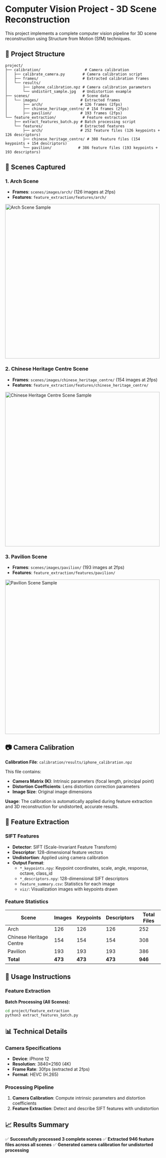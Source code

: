 # Computer Vision Project - 3D Scene Reconstruction

This project implements a complete computer vision pipeline for 3D scene reconstruction using Structure from Motion (SfM) techniques.

## 📁 Project Structure

```
project/
├── calibration/                    # Camera calibration
│   ├── calibrate_camera.py        # Camera calibration script
│   ├── frames/                    # Extracted calibration frames
│   └── results/
│       ├── iphone_calibration.npz # Camera calibration parameters
│       └── undistort_sample.jpg   # Undistortion example
├── scenes/                        # Scene data
│   └── images/                   # Extracted frames
│       ├── arch/                 # 126 frames (2fps)
│       ├── chinese_heritage_centre/ # 154 frames (2fps)
│       ├── pavilion/             # 193 frames (2fps)
└── feature_extraction/            # Feature extraction
    ├── extract_features_batch.py # Batch processing script
    └── features/                 # Extracted features
        ├── arch/                 # 252 feature files (126 keypoints + 126 descriptors)
        ├── chinese_heritage_centre/ # 308 feature files (154 keypoints + 154 descriptors)
        └── pavilion/            # 386 feature files (193 keypoints + 193 descriptors)
```

## 🎯 Scenes Captured

### 1. Arch Scene
- **Frames**: `scenes/images/arch/` (126 images at 2fps)
- **Features**: `feature_extraction/features/arch/`

<img src="scenes/images/arch/frame_050.jpg" alt="Arch Scene Sample" width="500">

### 2. Chinese Heritage Centre Scene
- **Frames**: `scenes/images/chinese_heritage_centre/` (154 images at 2fps)
- **Features**: `feature_extraction/features/chinese_heritage_centre/`

<img src="scenes/images/chinese_heritage_centre/frame_050.jpg" alt="Chinese Heritage Centre Scene Sample" width="500">

### 3. Pavilion Scene
- **Frames**: `scenes/images/pavilion/` (193 images at 2fps)
- **Features**: `feature_extraction/features/pavilion/`

<img src="scenes/images/pavilion/frame_050.jpg" alt="Pavilion Scene Sample" width="500">

## 📷 Camera Calibration

**Calibration File**: `calibration/results/iphone_calibration.npz`

This file contains:
- **Camera Matrix (K)**: Intrinsic parameters (focal length, principal point)
- **Distortion Coefficients**: Lens distortion correction parameters
- **Image Size**: Original image dimensions

**Usage**: The calibration is automatically applied during feature extraction and 3D reconstruction for undistorted, accurate results.

## 🔧 Feature Extraction

### SIFT Features
- **Detector**: SIFT (Scale-Invariant Feature Transform)
- **Descriptor**: 128-dimensional feature vectors
- **Undistortion**: Applied using camera calibration
- **Output Format**: 
  - `*_keypoints.npy`: Keypoint coordinates, scale, angle, response, octave, class_id
  - `*_descriptors.npy`: 128-dimensional SIFT descriptors
  - `feature_summary.csv`: Statistics for each image
  - `viz/`: Visualization images with keypoints drawn

### Feature Statistics
| Scene | Images | Keypoints | Descriptors | Total Files |
|-------|--------|-----------|-------------|-------------|
| Arch | 126 | 126 | 126 | 252 |
| Chinese Heritage Centre | 154 | 154 | 154 | 308 |
| Pavilion | 193 | 193 | 193 | 386 |
| **Total** | **473** | **473** | **473** | **946** |

## 🚀 Usage Instructions

### Feature Extraction

**Batch Processing (All Scenes):**
```bash
cd project/feature_extraction
python3 extract_features_batch.py
```

## 📊 Technical Details

### Camera Specifications
- **Device**: iPhone 12
- **Resolution**: 3840×2160 (4K)
- **Frame Rate**: 30fps (extracted at 2fps)
- **Format**: HEVC (H.265)

### Processing Pipeline
1. **Camera Calibration**: Compute intrinsic parameters and distortion coefficients
2. **Feature Extraction**: Detect and describe SIFT features with undistortion

## 📈 Results Summary

✅ **Successfully processed 3 complete scenes**
✅ **Extracted 946 feature files across all scenes**
✅ **Generated camera calibration for undistorted processing**
